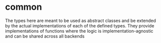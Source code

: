 # common
The types here are meant to be used as abstract classes and be extended by the actual implementations of each of the defined types.  They provide implementations of functions where the logic is implementation-agnostic and can be shared across all backends

